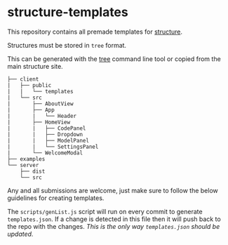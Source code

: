 # structure-templates
This repository contains all premade templates for [structure](https://structure.codes).

Structures must be stored in `tree` format.

This can be generated with the [tree](https://linux.die.net/man/1/tree) command line tool or copied from the main structure site.
```
├── client
|	├── public
|	|	└── templates
|	└── src
|		├── AboutView
|		├── App
|		|	└── Header
|		├── HomeView
|		|	├── CodePanel
|		|	├── Dropdown
|		|	├── ModelPanel
|		|	└── SettingsPanel
|		└── WelcomeModal
├── examples
└── server
	├── dist
	└── src
```

Any and all submissions are welcome, just make sure to follow the below guidelines for creating templates.

The `scripts/genList.js` script will run on every commit to generate `templates.json`. If a change is detected in this file then it will push back to the repo with the changes. *This is the only way `templates.json` should be updated.*